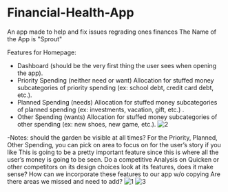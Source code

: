 # Financial-Health-App
An app made to help and fix issues regrading ones finances
The Name of the App is "Sprout"


Features for Homepage: 
- Dashboard (should be the very first thing the user sees when opening the app).
- Priority Spending (neither need or want) Allocation for stuffed money subcategories of priority spending (ex: school debt, credit card debt, etc.).
- Planned Spending (needs) Allocation for stuffed money subcategories of planned spending (ex: investments, vacation, gift, etc.) .
- Other Spending (wants) Allocation for stuffed money subcategories of other spending (ex: new shoes, new game, etc.).
![2](https://github.com/user-attachments/assets/519b7d93-56e5-42c8-a3de-a339eac75c96)

-Notes:
should the garden be visible at all times? For the Priority, Planned, Other Spending, you can pick on area to focus on for the user’s story if you like This is going to be a pretty important feature since this is where all the user’s money is going to be seen. Do a competitive Analysis on Quicken or other competitors on its design choices look at its features, does it make sense? How can we incorporate these features to our app w/o copying Are there areas we missed and need to add?
![1](https://github.com/user-attachments/assets/fb2c1eb8-fae6-42bd-bf3e-8a1948bfa2e1)
![3](https://github.com/user-attachments/assets/ce9494b8-a4f3-41c8-a95c-5c44ddc97479)


